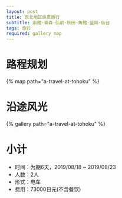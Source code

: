 ```yaml
---
layout: post
title: 东北地区纵贯旅行
subtitle: 函館·青森·弘前·秋田·角館·盛岡·仙台
tags: 旅行
required: gallery map
---
```


# 路程规划

{% map path="a-travel-at-tohoku" %}

# 沿途风光

{% gallery path="a-travel-at-tohoku" %}

# 小计

- 时间：为期6天，2019/08/18 ~ 2019/08/23
- 人数：2人
- 形式：电车
- 费用：73000日元(不含餐饮)
